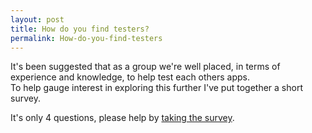 ```yaml
---
layout: post
title: How do you find testers?
permalink: How-do-you-find-testers
---
```


It's been suggested that as a group we're well placed, in terms of experience and knowledge, to help test each others apps.  
To help gauge interest in exploring this further I've put together a short survey.

It's only 4 questions, please help by [taking the survey](http://www.surveymonkey.com/s/58V82KH).
